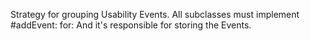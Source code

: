 Strategy for grouping Usability Events.
All subclasses must implement 
   #addEvent: for:
And it's responsible for storing the Events.